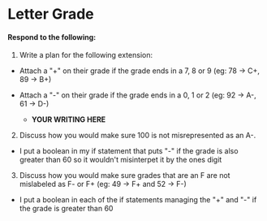 # Letter Grade
#### Respond to the following:

1. Write a plan for the following extension:
  * Attach a "+" on their grade if the grade ends in a 7, 8 or 9 (eg: 78 -> C+, 89 -> B+)
  * Attach a "-" on their grade if the grade ends in a 0, 1 or 2 (eg: 92 -> A-, 61 -> D-)

    * **YOUR WRITING HERE**


2. Discuss how you would make sure 100 is not misrepresented as an A-.
  * I put a boolean in my if statement that puts "-" if the grade is also greater than 60 so it wouldn't misinterpet it by the ones digit


3. Discuss how you would make sure grades that are an F are not mislabeled as F- or F+ (eg: 49 -> F+ and 52 -> F-)
  * I put a boolean in each of the if statements managing the "+" and "-" if the grade is greater than 60
